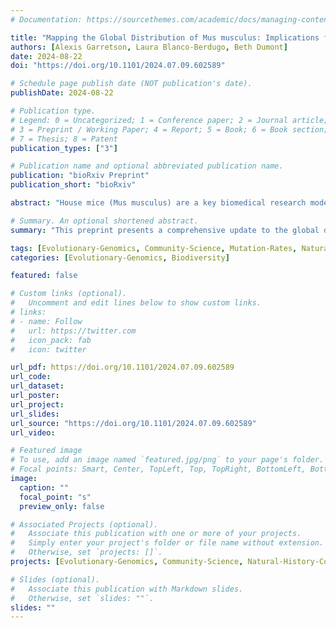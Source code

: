 ```yaml
---
# Documentation: https://sourcethemes.com/academic/docs/managing-content/

title: "Mapping the Global Distribution of Mus musculus: Implications for Evolutionary Genetics"
authors: [Alexis Garretson, Laura Blanco-Berdugo, Beth Dumont]
date: 2024-08-22
doi: "https://doi.org/10.1101/2024.07.09.602589"

# Schedule page publish date (NOT publication's date).
publishDate: 2024-08-22

# Publication type.
# Legend: 0 = Uncategorized; 1 = Conference paper; 2 = Journal article;
# 3 = Preprint / Working Paper; 4 = Report; 5 = Book; 6 = Book section;
# 7 = Thesis; 8 = Patent
publication_types: ["3"]

# Publication name and optional abbreviated publication name.
publication: "bioRxiv Preprint"
publication_short: "bioRxiv"

abstract: "House mice (Mus musculus) are a key biomedical research model and important vectors for disease transmission. In the wild, house mice are also an ecologically disruptive invasive species, and their activity is associated with significant economic and agricultural damage and cost. Despite the importance of house mice across these different contexts, the extent of their geographic distribution is not well understood. House mice are human commensals but are nonetheless sensitive to their prevailing environment, indicating that the range of human settlement cannot be used as a reliable proxy. Existing range maps for Mus musculus are based on minimum convex hulls informed by potentially biased sampling and do not 1) fully integrate large, digitized data documenting species occurrences, 2) provide insight into the likely species distribution in under-sampled regions, and 3) delineate internal structures of the range, including barriers to dispersal or unsuitable internal habitat. Consequently, we know little about the bioclimatic tolerance and environmental envelope occupied by this species. To address these unknowns, we leverage publicly available mouse sampling and biodiversity data to provide an updated range map of Mus musculus and define the environmental limits of the house mouse distribution. Using genetic data from public archives, we also model the genetic diversity of house mice across our newly updated range. Using these data, we visualize global genetic diversity trends and confirm the ancestral origins of Mus musculus to the region of the Indian subcontinent occupied by modern-day Pakistan and northwestern India. Taken together, our efforts highlight areas where house mice are predicted to be at their environmental tolerance limit, including regions where future sampling efforts may uncover mice with unique adaptive traits."

# Summary. An optional shortened abstract.
summary: "This preprint presents a comprehensive update to the global distribution map of Mus musculus, utilizing genetic and bioclimatic data to inform evolutionary studies."

tags: [Evolutionary-Genomics, Community-Science, Mutation-Rates, Natural-History-Collections]
categories: [Evolutionary-Genomics, Biodiversity]

featured: false

# Custom links (optional).
#   Uncomment and edit lines below to show custom links.
# links:
# - name: Follow
#   url: https://twitter.com
#   icon_pack: fab
#   icon: twitter

url_pdf: https://doi.org/10.1101/2024.07.09.602589
url_code:
url_dataset:
url_poster:
url_project:
url_slides: 
url_source: "https://doi.org/10.1101/2024.07.09.602589"
url_video:

# Featured image
# To use, add an image named `featured.jpg/png` to your page's folder. 
# Focal points: Smart, Center, TopLeft, Top, TopRight, BottomLeft, Bottom, BottomRight.
image:
  caption: ""
  focal_point: "s"
  preview_only: false

# Associated Projects (optional).
#   Associate this publication with one or more of your projects.
#   Simply enter your project's folder or file name without extension.
#   Otherwise, set `projects: []`.
projects: [Evolutionary-Genomics, Community-Science, Natural-History-Collections]

# Slides (optional).
#   Associate this publication with Markdown slides.
#   Otherwise, set `slides: ""`.
slides: ""
---
```

